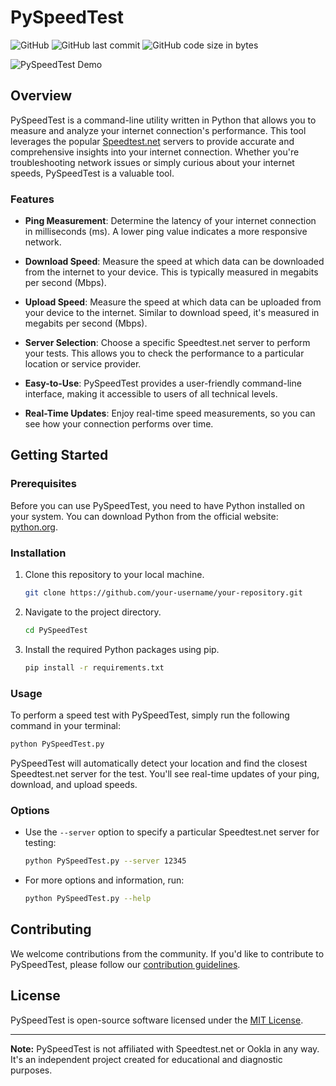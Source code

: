 # PySpeedTest

![GitHub](https://img.shields.io/github/license/your-username/your-repository)
![GitHub last commit](https://img.shields.io/github/last-commit/your-username/your-repository)
![GitHub code size in bytes](https://img.shields.io/github/languages/code-size/your-username/your-repository)

![PySpeedTest Demo](PyTestSpeed.png)

## Overview

PySpeedTest is a command-line utility written in Python that allows you to measure and analyze your internet connection's performance. This tool leverages the popular [Speedtest.net](https://www.speedtest.net) servers to provide accurate and comprehensive insights into your internet connection. Whether you're troubleshooting network issues or simply curious about your internet speeds, PySpeedTest is a valuable tool.

### Features

- **Ping Measurement**: Determine the latency of your internet connection in milliseconds (ms). A lower ping value indicates a more responsive network.

- **Download Speed**: Measure the speed at which data can be downloaded from the internet to your device. This is typically measured in megabits per second (Mbps).

- **Upload Speed**: Measure the speed at which data can be uploaded from your device to the internet. Similar to download speed, it's measured in megabits per second (Mbps).

- **Server Selection**: Choose a specific Speedtest.net server to perform your tests. This allows you to check the performance to a particular location or service provider.

- **Easy-to-Use**: PySpeedTest provides a user-friendly command-line interface, making it accessible to users of all technical levels.

- **Real-Time Updates**: Enjoy real-time speed measurements, so you can see how your connection performs over time.

## Getting Started

### Prerequisites

Before you can use PySpeedTest, you need to have Python installed on your system. You can download Python from the official website: [python.org](https://www.python.org/downloads/).

### Installation

1. Clone this repository to your local machine.

   ```bash
   git clone https://github.com/your-username/your-repository.git
   ```

2. Navigate to the project directory.

   ```bash
   cd PySpeedTest
   ```

3. Install the required Python packages using pip.

   ```bash
   pip install -r requirements.txt
   ```

### Usage

To perform a speed test with PySpeedTest, simply run the following command in your terminal:

```bash
python PySpeedTest.py
```

PySpeedTest will automatically detect your location and find the closest Speedtest.net server for the test. You'll see real-time updates of your ping, download, and upload speeds.

### Options

- Use the `--server` option to specify a particular Speedtest.net server for testing:

  ```bash
  python PySpeedTest.py --server 12345
  ```

- For more options and information, run:

  ```bash
  python PySpeedTest.py --help
  ```

## Contributing

We welcome contributions from the community. If you'd like to contribute to PySpeedTest, please follow our [contribution guidelines](CONTRIBUTING.md).

## License

PySpeedTest is open-source software licensed under the [MIT License](LICENSE).

---

**Note:** PySpeedTest is not affiliated with Speedtest.net or Ookla in any way. It's an independent project created for educational and diagnostic purposes.
```

